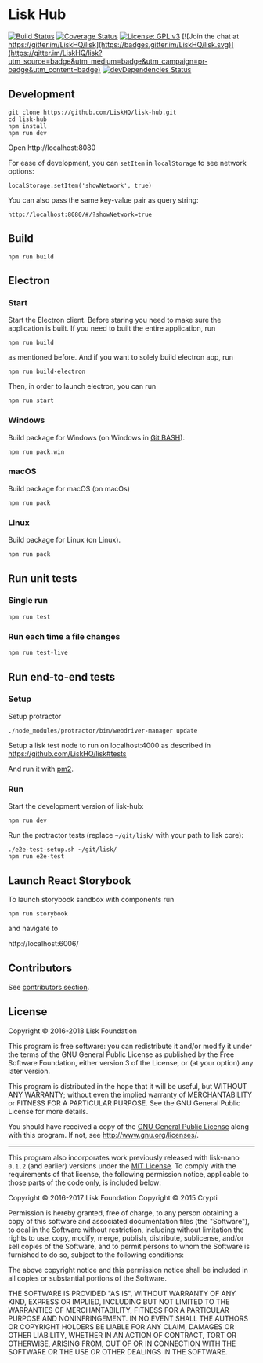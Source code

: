 # Lisk Hub

[![Build Status](https://jenkins.lisk.io/buildStatus/icon?job=lisk-hub/development)](https://jenkins.lisk.io/job/lisk-hub/job/development)
[![Coverage Status](https://coveralls.io/repos/github/LiskHQ/lisk-hub/badge.svg?branch=development)](https://coveralls.io/github/LiskHQ/lisk-hub?branch=development)
[![License: GPL v3](https://img.shields.io/badge/License-GPL%20v3-blue.svg)](http://www.gnu.org/licenses/gpl-3.0)
[![Join the chat at https://gitter.im/LiskHQ/lisk](https://badges.gitter.im/LiskHQ/lisk.svg)](https://gitter.im/LiskHQ/lisk?utm_source=badge&utm_medium=badge&utm_campaign=pr-badge&utm_content=badge)
[![devDependencies Status](https://david-dm.org/liskHQ/lisk-hub/dev-status.svg)](https://david-dm.org/liskHQ/lisk-hub?type=dev)

## Development

```
git clone https://github.com/LiskHQ/lisk-hub.git
cd lisk-hub
npm install
npm run dev
```

Open http://localhost:8080

For ease of development, you can `setItem` in `localStorage` to see network options:
```
localStorage.setItem('showNetwork', true)
```

You can also pass the same key-value pair as query string:
```
http://localhost:8080/#/?showNetwork=true
```


## Build

```
npm run build
```

## Electron

### Start


Start the Electron client. Before staring you need to make sure the application is built. If you need to built the entire application, run

```
npm run build
```

as mentioned before. And if you want to solely build electron app, run

```
npm run build-electron
```

Then, in order to launch electron, you can run

```
npm run start
```

### Windows

Build package for Windows (on Windows in [Git BASH](https://git-for-windows.github.io/)).

```
npm run pack:win
```

### macOS

Build package for macOS (on macOs)

```
npm run pack 
```

### Linux

Build package for Linux (on Linux).

```
npm run pack 
```

## Run unit tests

### Single run
```
npm run test
```

### Run each time a file changes
```
npm run test-live
```

## Run end-to-end tests

### Setup

Setup protractor

```
./node_modules/protractor/bin/webdriver-manager update
```

Setup a lisk test node to run on localhost:4000 as described in https://github.com/LiskHQ/lisk#tests

And run it with [pm2](http://pm2.keymetrics.io/).

### Run

Start the development version of lisk-hub:

```
npm run dev
```

Run the protractor tests (replace `~/git/lisk/` with your path to lisk core):

```
./e2e-test-setup.sh ~/git/lisk/
npm run e2e-test
```

## Launch React Storybook

To launch storybook sandbox with components run
```
npm run storybook
```
and navigate to

http://localhost:6006/



## Contributors
See [contributors section](https://github.com/LiskHQ/lisk-hub/graphs/contributors).

## License

Copyright © 2016-2018 Lisk Foundation

This program is free software: you can redistribute it and/or modify it under the terms of the GNU General Public License as published by the Free Software Foundation, either version 3 of the License, or (at your option) any later version.

This program is distributed in the hope that it will be useful, but WITHOUT ANY WARRANTY; without even the implied warranty of MERCHANTABILITY or FITNESS FOR A PARTICULAR PURPOSE. See the GNU General Public License for more details.

You should have received a copy of the [GNU General Public License](https://github.com/LiskHQ/lisk-hub/tree/master/LICENSE) along with this program.  If not, see <http://www.gnu.org/licenses/>.

***

This program also incorporates work previously released with lisk-nano `0.1.2` (and earlier) versions under the [MIT License](https://opensource.org/licenses/MIT). To comply with the requirements of that license, the following permission notice, applicable to those parts of the code only, is included below:

Copyright © 2016-2017 Lisk Foundation
Copyright © 2015 Crypti

Permission is hereby granted, free of charge, to any person obtaining a copy of this software and associated documentation files (the "Software"), to deal in the Software without restriction, including without limitation the rights to use, copy, modify, merge, publish, distribute, sublicense, and/or sell copies of the Software, and to permit persons to whom the Software is furnished to do so, subject to the following conditions:

The above copyright notice and this permission notice shall be included in all copies or substantial portions of the Software.

THE SOFTWARE IS PROVIDED "AS IS", WITHOUT WARRANTY OF ANY KIND, EXPRESS OR IMPLIED, INCLUDING BUT NOT LIMITED TO THE WARRANTIES OF MERCHANTABILITY, FITNESS FOR A PARTICULAR PURPOSE AND NONINFRINGEMENT. IN NO EVENT SHALL THE AUTHORS OR COPYRIGHT HOLDERS BE LIABLE FOR ANY CLAIM, DAMAGES OR OTHER LIABILITY, WHETHER IN AN ACTION OF CONTRACT, TORT OR OTHERWISE, ARISING FROM, OUT OF OR IN CONNECTION WITH THE SOFTWARE OR THE USE OR OTHER DEALINGS IN THE SOFTWARE.
